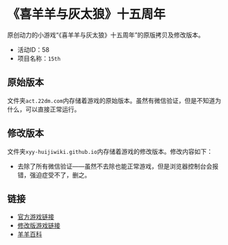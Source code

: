 # 《喜羊羊与灰太狼》十五周年
原创动力的小游戏“《喜羊羊与灰太狼》十五周年”的原版拷贝及修改版本。
- 活动ID：58
- 项目名称：`15th`

## 原始版本
文件夹`act.22dm.com`内存储着游戏的原始版本。虽然有微信验证，但是不知道为什么，可以直接正常运行。

## 修改版本
文件夹`xyy-huijiwiki.github.io`内存储着游戏的修改版本。修改内容如下：
- 去除了所有微信验证——虽然不去除也能正常游戏，但是浏览器控制台会报错，强迫症受不了，删之。

## 链接
- [官方游戏链接](http://act.22dm.com/act/h5/15th)
- [修改版游戏链接](https://xyy-huijiwiki.github.io/22dm-act/xyy-huijiwiki.github.io/act/h5/15th/index.html)
- [羊羊百科](https://xyy.huijiwiki.com/wiki/《喜羊羊与灰太狼》十五周年)